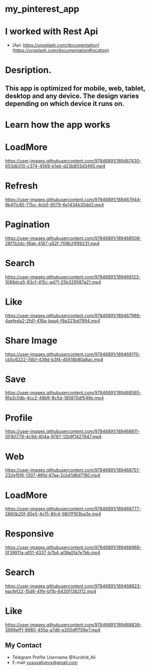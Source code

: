 # my_pinterest_app
# I worked with Rest Api
- [Api: https://unsplash.com/documentation](https://unsplash.com/documentation#location)

# Desription.
## This app is optimized for mobile, web, tablet, desktop and any device. The design varies depending on which device it runs on.
   

# Learn how the app works

# LoadMore

https://user-images.githubusercontent.com/97846891/189467430-653db310-c374-4569-b1eb-d23b803d3495.mp4

# Refresh
https://user-images.githubusercontent.com/97846891/189467944-9b411c85-77bc-4cb5-8579-6e1434b30dd3.mp4

# Pagination
https://user-images.githubusercontent.com/97846891/189468508-28f7b2dc-f8ab-4187-a52f-709b31f99231.mp4

# Search
https://user-images.githubusercontent.com/97846891/189468123-1088dca5-83c1-415c-ad71-25b329587a21.mp4

# Like
https://user-images.githubusercontent.com/97846891/189467989-4aefeda2-2fd1-416a-bea4-f9a321bd7894.mp4

# Share Image
https://user-images.githubusercontent.com/97846891/189468170-cb5c6222-7db1-439d-b3f4-d5818b80a8ac.mp4

# Save
https://user-images.githubusercontent.com/97846891/189468565-9fa3c0db-4cc2-48b9-8c5d-185870df549e.mp4

# Profile

https://user-images.githubusercontent.com/97846891/189468611-051b1779-4c9d-404a-9787-12b9f1427847.mp4

# Web
https://user-images.githubusercontent.com/97846891/189468751-232e15f6-1307-46fd-87aa-2cb41d6d7180.mp4

# LoadMore

https://user-images.githubusercontent.com/97846891/189468777-2860b20f-65e5-4cf5-8fc4-9801f163ba3e.mp4

# Responsive


https://user-images.githubusercontent.com/97846891/189468968-0f39911a-af01-4337-b7b4-a09a0fa7e7bb.mp4

# Search

https://user-images.githubusercontent.com/97846891/189468823-eacfef22-15d8-41fe-bf1b-6430f1382f12.mp4

# Like

https://user-images.githubusercontent.com/97846891/189468838-3999eff1-9980-455a-a7d6-e200dff709e7.mp4


## My Contact
- Telegram Profile Username @Xurshid_Ali
- E-mail yusuvaliyevx@gmail.com


